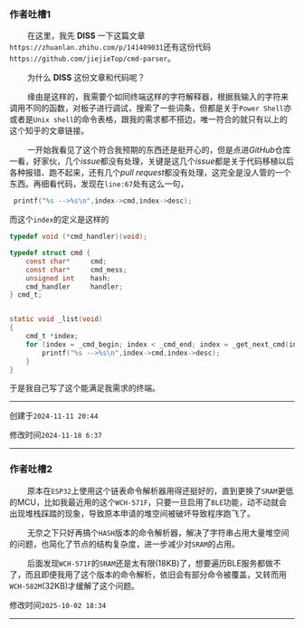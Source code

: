 ### 作者吐槽1

        在这里，我先 **DISS** 一下这篇文章`https://zhuanlan.zhihu.com/p/141409031`还有这份代码`https://github.com/jiejieTop/cmd-parser`。

        为什么 **DISS** 这份文章和代码呢？

        缘由是这样的，我需要个如同终端这样的字符解释器，根据我输入的字符来调用不同的函数，对板子进行调试，搜索了一些词条，但都是关于`Power Shell`亦或者是`Unix shell`的命令表格，跟我的需求都不搭边，唯一符合的就只有以上的这个知乎的文章链接。

        一开始我看见了这个符合我预期的东西还是挺开心的，但是点进*GitHub*仓库一看，好家伙，几个*issue*都没有处理，关键是这几个*issue*都是关于代码移植以后各种报错、跑不起来，还有几个*pull request*都没有处理，这完全是没人管的一个东西。再细看代码，发现在`line:67`处有这么一句，

```c
 printf("%s -->%s\n",index->cmd,index->desc);
```

而这个`index`的定义是这样的

```c
typedef void (*cmd_handler)(void);

typedef struct cmd {
    const char*     cmd;
    const char*     cmd_mess;
    unsigned int    hash;
    cmd_handler     handler;
} cmd_t;


static void _list(void)
{
    cmd_t *index;
    for (index = _cmd_begin; index < _cmd_end; index = _get_next_cmd(index)) {
        printf("%s -->%s\n",index->cmd,index->desc);
    }
}
```

于是我自己写了这个能满足我需求的终端。

-----

创建于`2024-11-11 20:44`

修改时间`2024-11-18 6:37`

-----

### 作者吐槽2

        原本在`ESP32`上使用这个链表命令解析器用得还挺好的，直到更换了`SRAM`更低的MCU，比如我最近用的这个`WCH-571F`，只要一旦启用了`BLE`功能，动不动就会出现堆栈踩踏的现象，导致原本申请的堆空间被破坏导致程序跑飞了。

        无奈之下只好再搞个`HASH`版本的命令解析器，解决了字符串占用大量堆空间的问题，也简化了节点的结构复杂度，进一步减少对`SRAM`的占用。

        后面发现`WCH-571F`的`SRAM`还是太有限(18KB)了，想要遍历BLE服务都做不了，而且即便我用了这个版本的命令解析，依旧会有部分命令被覆盖，又转而用`WCH-582M`(32KB)才缓解了这个问题。

修改时间`2025-10-02 18:34`

-----
